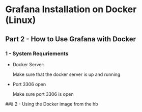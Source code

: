 # Grafana Installation on Docker (Linux)

## Part 2 - How to Use Grafana with Docker


### 1 - System Requriements

- Docker Server:
  
    Make sure that the docker server is up and running

- Port 3306 open
  
    Make sure port 3306 is open


##ä 2 - Using the Docker image from the hb

